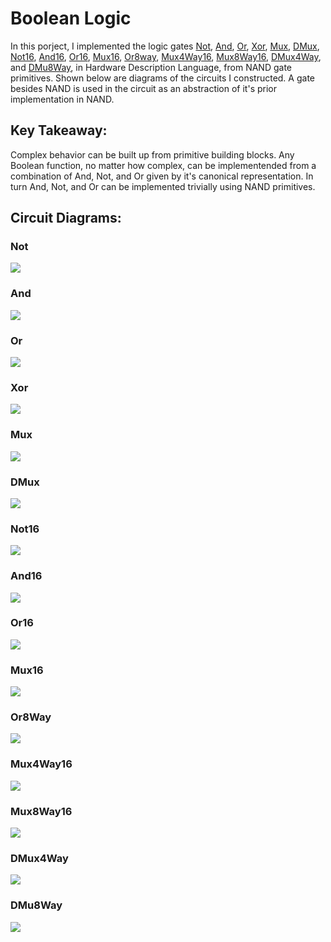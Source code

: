 # Boolean Logic
In this porject, I implemented the logic gates [Not](https://github.com/jordanvieler/The_Elements_of_Computing_Systems/blob/main/Boolean_Logic/Not.hdl), [And](https://github.com/jordanvieler/The_Elements_of_Computing_Systems/blob/main/Boolean_Logic/And.hdl), [Or](https://github.com/jordanvieler/The_Elements_of_Computing_Systems/blob/main/Boolean_Logic/Or.hdl), [Xor](https://github.com/jordanvieler/The_Elements_of_Computing_Systems/blob/main/Boolean_Logic/Xor.hdl), [Mux](https://github.com/jordanvieler/The_Elements_of_Computing_Systems/blob/main/Boolean_Logic/Mux.hdl), [DMux](https://github.com/jordanvieler/The_Elements_of_Computing_Systems/blob/main/Boolean_Logic/DMux.hdl), [Not16](https://github.com/jordanvieler/The_Elements_of_Computing_Systems/blob/main/Boolean_Logic/Not16.hdl), [And16](https://github.com/jordanvieler/The_Elements_of_Computing_Systems/blob/main/Boolean_Logic/And16.hdl), [Or16](https://github.com/jordanvieler/The_Elements_of_Computing_Systems/blob/main/Boolean_Logic/Or16.hdl), [Mux16](https://github.com/jordanvieler/The_Elements_of_Computing_Systems/blob/main/Boolean_Logic/Mux16.hdl), [Or8way](https://github.com/jordanvieler/The_Elements_of_Computing_Systems/blob/main/Boolean_Logic/Or8Way.hdl), [Mux4Way16](https://github.com/jordanvieler/The_Elements_of_Computing_Systems/blob/main/Boolean_Logic/Mux4Way16.hdl), [Mux8Way16](https://github.com/jordanvieler/The_Elements_of_Computing_Systems/blob/main/Boolean_Logic/Mux8Way16.hdl), [DMux4Way](https://github.com/jordanvieler/The_Elements_of_Computing_Systems/blob/main/Boolean_Logic/DMux4Way.hdl), and [DMu8Way](https://github.com/jordanvieler/The_Elements_of_Computing_Systems/blob/main/Boolean_Logic/DMux8Way.hdl), in 
Hardware Description Language, from NAND gate primitives. Shown below are diagrams of the circuits I constructed. A gate besides NAND is used in the circuit as an 
abstraction of it's prior implementation in NAND.

## Key Takeaway:
Complex behavior can be built up from primitive building blocks. Any Boolean function, no matter how complex, can be implementended from a combination of And, Not, 
and Or given by it's canonical representation. In turn And, Not, and Or can be implemented trivially using NAND primitives.

## Circuit Diagrams:

### Not
![](https://github.com/jordanvieler/The_Elements_of_Computing_Systems/blob/main/Boolean_Logic/Images/Not.png)
### And
![](https://github.com/jordanvieler/The_Elements_of_Computing_Systems/blob/main/Boolean_Logic/Images/And.png)
### Or
![](https://github.com/jordanvieler/The_Elements_of_Computing_Systems/blob/main/Boolean_Logic/Images/Or.png)
### Xor
![](https://github.com/jordanvieler/The_Elements_of_Computing_Systems/blob/main/Boolean_Logic/Images/Xor.png)
### Mux
![](https://github.com/jordanvieler/The_Elements_of_Computing_Systems/blob/main/Boolean_Logic/Images/Mux.png)
### DMux
![](https://github.com/jordanvieler/The_Elements_of_Computing_Systems/blob/main/Boolean_Logic/Images/DMux.png)
### Not16
![](https://github.com/jordanvieler/The_Elements_of_Computing_Systems/blob/main/Boolean_Logic/Images/Not16.png)
### And16
![](https://github.com/jordanvieler/The_Elements_of_Computing_Systems/blob/main/Boolean_Logic/Images/And16.png)
### Or16
![](https://github.com/jordanvieler/The_Elements_of_Computing_Systems/blob/main/Boolean_Logic/Images/Or16.png)
### Mux16
![](https://github.com/jordanvieler/The_Elements_of_Computing_Systems/blob/main/Boolean_Logic/Images/Mux16.png)
### Or8Way
![](https://github.com/jordanvieler/The_Elements_of_Computing_Systems/blob/main/Boolean_Logic/Images/Or8Way.png)
### Mux4Way16
![](https://github.com/jordanvieler/The_Elements_of_Computing_Systems/blob/main/Boolean_Logic/Images/Mux4Way16.png)
### Mux8Way16
![](https://github.com/jordanvieler/The_Elements_of_Computing_Systems/blob/main/Boolean_Logic/Images/Mux8Way16.png)
### DMux4Way
![](https://github.com/jordanvieler/The_Elements_of_Computing_Systems/blob/main/Boolean_Logic/Images/DMux4Way.png)
### DMu8Way
![](https://github.com/jordanvieler/The_Elements_of_Computing_Systems/blob/main/Boolean_Logic/Images/DMux8Way.png)

